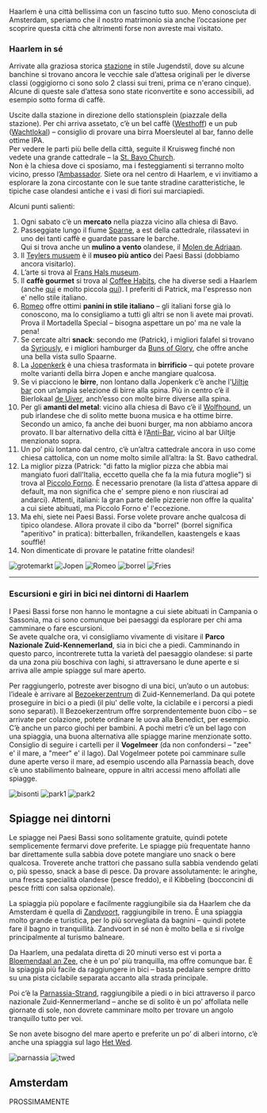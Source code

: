 Haarlem è una città bellissima con un fascino tutto suo. Meno conosciuta di Amsterdam, speriamo che il nostro matrimonio sia anche l’occasione per scoprire questa città che altrimenti forse non avreste mai visitato.

### Haarlem in sé

Arrivate alla graziosa storica [stazione](https://maps.app.goo.gl/niqLSWyTT6mtwSfT7) in stile Jugendstil, dove su alcune banchine si trovano ancora le vecchie sale d’attesa originali per le diverse classi (oggigiorno ci sono solo 2 classi sui treni, prima ce n'erano cinque). Alcune di queste sale d’attesa sono state riconvertite e sono accessibili, ad esempio sotto forma di caffè.

Uscite dalla stazione in direzione dello stationsplein (piazzale della stazione). Per chi arriva assetato, c’è un bel caffè ([Westhoff](https://maps.app.goo.gl/CqFWAS6W93KguCED9)) e un pub ([Wachtlokal](https://maps.app.goo.gl/qQL9WdKZTRTqsHqx6)) – consiglio di provare una birra Moersleutel al bar, fanno delle ottime IPA.  
Per vedere le parti più belle della città, seguite il Kruisweg finché non vedete una grande cattedrale – la [St. Bavo Church](https://maps.app.goo.gl/ggBUToRJ5uZaLVcWA).  
Non è la chiesa dove ci sposiamo, ma i festeggiamenti si terranno molto vicino, presso l’[Ambassador](https://maps.app.goo.gl/TBnjYfvcYx5Xpujm6). Siete ora nel centro di Haarlem, e vi invitiamo a esplorare la zona circostante con le sue tante stradine caratteristiche, le tipiche case olandesi antiche e i vasi di fiori sui marciapiedi.

Alcuni punti salienti:

1. Ogni sabato c’è un **mercato** nella piazza vicino alla chiesa di Bavo.  
2. Passeggiate lungo il fiume [Sparne](https://maps.app.goo.gl/YfBFSUWRF66X1zjm9), a est della cattedrale, rilassatevi in uno dei tanti caffè e guardate passare le barche.  
   Qui si trova anche un **mulino a vento** olandese, il [Molen de Adriaan](https://maps.app.goo.gl/hHkuw4V4h4Zpxk5EA).  
3. Il [Teylers musuem](https://maps.app.goo.gl/dRj6CbWi6DdeHgoaA) è il **museo più antico** dei Paesi Bassi (dobbiamo ancora visitarlo).  
4. L’arte si trova al [Frans Hals museum](https://maps.app.goo.gl/TwBUxcAqBWxwSPXRA).  
5. Il **caffè gourmet** si trova al [Coffee Habits](https://maps.app.goo.gl/3LtBQaQy2cu1T49C8), che ha diverse sedi a Haarlem (anche [qui](https://maps.app.goo.gl/F7Ytz9Tagw73V2oNA) e molto piccola [qui](https://maps.app.goo.gl/2Eof98RQerUdzmuV6)). I preferiti di Patrick, ma l'espresso non e' nello stile italiano.  
6. [Romeo](https://maps.app.goo.gl/1w3HV9e3k8wfVhTg6) offre ottimi **panini in stile italiano** – gli italiani forse già lo conoscono, ma lo consigliamo a tutti gli altri se non li avete mai provati.  
   Prova il Mortadella Special – bisogna aspettare un po' ma ne vale la pena!  
7. Se cercate altri **snack**: secondo me (Patrick), i migliori falafel si trovano da [Syriously](https://maps.app.goo.gl/irca1mmoGXqSmY9R9), e i migliori hamburger da [Buns of Glory](https://maps.app.goo.gl/FjTber4eA5EgY9Wk6), che offre anche una bella vista sullo Spaarne.  
8. La [Jopenkerk](https://maps.app.goo.gl/MEnFSkn7kYCN31R17) è una chiesa trasformata in **birrificio** – qui potete provare molte varianti della birra Jopen e anche mangiare qualcosa.  
9. Se vi piacciono le **birre**, non lontano dalla Jopenkerk c’è anche l'[Uiltje bar](https://maps.app.goo.gl/y6YsvX32xccgYgTy5) con un’ampia selezione di birre alla spina. Più in centro c’è il Bierlokaal [de Uiver](https://maps.app.goo.gl/nYr5HVxmiPDb7Sox8), anch’esso con molte birre diverse alla spina.  
10. Per gli **amanti del metal**: vicino alla chiesa di Bavo c’è il [Wolfhound](https://maps.app.goo.gl/7Xy21hDTd14RQXdy7), un pub irlandese che di solito mette buona musica e ha ottime birre. Secondo un amico, fa anche dei buoni burger, ma non abbiamo ancora provato. Il bar alternativo della città è l’[Anti-Bar](https://maps.app.goo.gl/BQ9gWDbL8gjQwRx99), vicino al bar Uiltje menzionato sopra.  
11. Un po’ più lontano dal centro, c’è un’altra cattedrale ancora in uso come chiesa cattolica, con un nome molto simile all’altra: la St. Bavo cathedral.  
12. La miglior pizza (Patrick: "di fatto la miglior pizza che abbia mai mangiato fuori dall'Italia, eccetto quella che fa la mia futura moglie") si trova al [Piccolo Forno](https://maps.app.goo.gl/ExB1ieoMEymuZNwo7). È necessario prenotare (la lista d'attesa appare di default, ma non significa che e' sempre pieno e non riuscirai ad andarci). Attenti, italiani: la gran parte delle pizzerie non offre la qualita' a cui siete abituati, ma Piccolo Forno e' l'eccezione.
13. Ma ehi, siete nei Paesi Bassi. Forse volete provare anche qualcosa di tipico olandese. Allora provate il cibo da "borrel" (borrel significa "aperitivo" in pratica): bitterballen, frikandellen, kaastengels e kaas soufflé!  
14. Non dimenticate di provare le patatine fritte olandesi!

![grotemarkt](Grote-Markt-haarlem.jpg)  ![Jopen](2015_0512_Jopenkerk.jpg)  ![Romeo](romeo5.jfif) ![borrel](borrel.jpeg)  ![Fries](Patat-Amsterdam.jpg)

---

### Escursioni e giri in bici nei dintorni di Haarlem

I Paesi Bassi forse non hanno le montagne a cui siete abituati in Campania o Sassonia, ma ci sono comunque bei paesaggi da esplorare per chi ama camminare o fare escursioni.  
Se avete qualche ora, vi consigliamo vivamente di visitare il **Parco Nazionale Zuid-Kennemerland**, sia in bici che a piedi. Camminando in questo parco, incontrerete tutta la varietà del paesaggio olandese: si parte da una zona più boschiva con laghi, si attraversano le dune aperte e si arriva alle ampie spiagge sul mare aperto.

Per raggiungerlo, potreste aver bisogno di una bici, un’auto o un autobus: l’ideale è arrivare al [Bezoekerzentrum](https://maps.app.goo.gl/BwBTRFJGDDh7Lf9L9) di Zuid-Kennemerland. Da qui potete proseguire in bici o a piedi (il piu' delle volte, la ciclabile e i percorsi a piedi sono separati). Il Bezoekerzentrum offre sorprendentemente buon cibo – se arrivate per colazione, potete ordinare le uova alla Benedict, per esempio. C’è anche un parco giochi per bambini. A pochi metri c’è un bel lago con una spiaggia, una buona alternativa alle spiagge marine menzionate sotto. Consiglio di seguire i cartelli per il **Vogelmeer** (da non confondersi – "zee" e' il mare, a "meer" e' il lago). Dal Vogelmeer potete poi camminare sulle dune aperte verso il mare, ad esempio uscendo alla Parnassia beach, dove c’è uno stabilimento balneare, oppure in altri accessi meno affollati alle spiagge.


![bisonti](bisonti.png)  ![park1](koevlak-national-park-20-1.jpg)  ![park2](koevlak-national-park-9.jpg)


## Spiagge nei dintorni

Le spiagge nei Paesi Bassi sono solitamente gratuite, quindi potete semplicemente fermarvi dove preferite. Le spiagge più frequentate hanno bar direttamente sulla sabbia dove potete mangiare uno snack o bere qualcosa. Troverete anche trattori che passano sulla sabbia vendendo gelati o, più spesso, snack a base di pesce. Da provare assolutamente: le aringhe, una fresca specialità olandese (pesce freddo), e il Kibbeling (bocconcini di pesce fritti con salsa opzionale).

La spiaggia più popolare e facilmente raggiungibile sia da Haarlem che da Amsterdam è quella di [Zandvoort](https://maps.app.goo.gl/QxgLGpEqsXeQNeCa9), raggiungibile in treno. È una spiaggia molto grande e turistica, per lo più sorvegliata da bagnini – quindi potete fare il bagno in tranquillità. Zandvoort in sé non è molto bella e si rivolge principalmente al turismo balneare.

Da Haarlem, una pedalata diretta di 20 minuti verso est vi porta a [Bloemendaal an Zee](https://maps.app.goo.gl/YAW29yiZmEDZzmE6A), che è un po’ più tranquilla, ma offre comunque bar. È la spiaggia più facile da raggiungere in bici – basta pedalare sempre dritto su una pista ciclabile separata accanto alla strada principale.

Poi c’è la [Parnassia-Strand](https://maps.app.goo.gl/GuHeLPAyP9PJDtpNA), raggiungibile a piedi o in bici attraverso il parco nazionale Zuid-Kennermerland – anche se di solito è un po’ affollata nelle giornate di sole, non dovrete camminare molto per trovare un angolo tranquillo tutto per voi.

Se non avete bisogno del mare aperto e preferite un po’ di alberi intorno, c’è anche una spiaggia sul lago [Het Wed](https://maps.app.goo.gl/ud8m5oCB1MNbgJNU9).

![parnassia](koevlak-national-park-14-parnassia-beach.jpg)   ![twed](twed.png)

## Amsterdam

PROSSIMAMENTE
